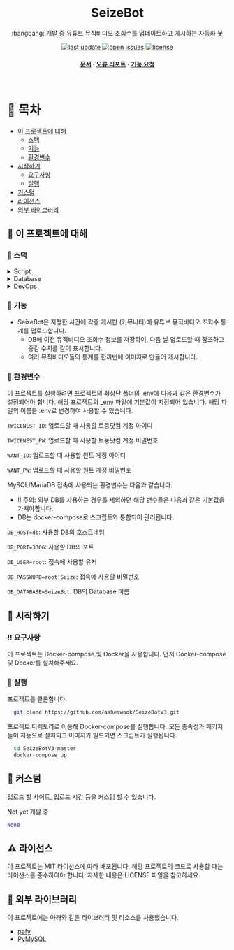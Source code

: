 <div align="center">

  <!--<img src="assets/logo.png" alt="logo" width="200" height="auto" />-->
  <h1>SeizeBot</h1>
  
  <p>
    :bangbang: 개발 중
    유튜브 뮤직비디오 조회수를 업데이트하고 게시하는 자동화 봇
  </p>

  
<!-- Badges -->
<p>
  <!--<a href="https://github.com/Louis3797/awesome-readme-template/graphs/contributors">
    <img src="https://img.shields.io/github/contributors/Louis3797/awesome-readme-template" alt="contributors" />
  </a>-->
  <a href="">
    <img src="https://img.shields.io/github/last-commit/Louis3797/awesome-readme-template" alt="last update" />
  </a>
  <!--<a href="https://github.com/Louis3797/awesome-readme-template/network/members">
    <img src="https://img.shields.io/github/forks/Louis3797/awesome-readme-template" alt="forks" />
  </a>-->
  <!--<a href="https://github.com/Louis3797/awesome-readme-template/stargazers">
    <img src="https://img.shields.io/github/stars/Louis3797/awesome-readme-template" alt="stars" />
  </a>-->
  <a href="https://github.com/asheswook/SeizeBotV3/issues/">
    <img src="https://img.shields.io/github/issues/asheswook/SeizeBotV3" alt="open issues" />
  </a>
  <a href="https://github.com/asheswook/SeizeBotV3/blob/master/LICENSE">
    <img src="https://img.shields.io/github/license/asheswook/SeizeBotV3" alt="license" />
  </a>
</p>
   
<h4>
    <!--<a href="https://github.com/Louis3797/awesome-readme-template/">View Demo</a>
  <span> · </span>-->
    <a href="https://github.com/asheswook/SeizeBotV3/blob/master/README.md">문서</a>
  <span> · </span>
    <a href="https://github.com/asheswook/SeizeBotV3/issues/">오류 리포트</a>
  <span> · </span>
    <a href="https://github.com/asheswook/SeizeBotV3/issues/">기능 요청</a>
  </h4>
</div>

<br />

<!-- Table of Contents -->
# :notebook_with_decorative_cover: 목차

- [이 프로젝트에 대해](#star2-이-프로젝트에-대해)
  * [스택](#space_invader-스택)
  * [기능](#dart-기능)
  * [환경변수](#key-환경변수)
- [시작하기](#toolbox-시작하기)
  * [요구사항](#bangbang-요구사항)
  * [실행](#running-실행)
- [커스텀](#eyes-커스텀)
- [라이선스](#warning-라이선스)
- [외부 라이브러리](#gem-외부-라이브러리)
  

<!-- About the Project -->
## :star2: 이 프로젝트에 대해

<!-- TechStack -->
### :space_invader: 스택

<details>
  <summary>Script</summary>
  <ul>
    <li><a href="https://www.python.org">Python</a></li>
    <li>HTML/CSS</li>
  </ul>
</details>

<details>
  <summary>Database</summary>
  <ul>
    <li><a href="https://www.typescriptlang.org/">MariaDB</a></li>
  </ul>
</details>

<details>
<summary>DevOps</summary>
  <ul>
    <li><a href="https://www.docker.com/">Docker</a></li>
  </ul>
</details>

<!-- Features -->
### :dart: 기능

- SeizeBot은 지정한 시간에 각종 게시판 (커뮤니티)에 유튜브 뮤직비디오 조회수 통계를 업로드합니다.
  - DB에 이전 뮤직비디오 조회수 정보를 저장하여, 다음 날 업로드할 때 참조하고 증감 수치를 같이 표시합니다.
  - 여러 뮤직비디오들의 통계를 한꺼번에 이미지로 만들어 게시합니다.

<!-- Env Variables -->
### :key: 환경변수

이 프로젝트를 실행하려면 프로젝트의 최상단 폴더의 .env에 다음과 같은 환경변수가 설정되어야 합니다.
해당 프로젝트의 [_env](_env) 파일에 기본값이 지정되어 있습니다. 해당 파일의 이름을 .env로 변경하여 사용할 수 있습니다.

`TWICENEST_ID`: 업로드할 때 사용할 트둥닷컴 계정 아이디

`TWICENEST_PW`: 업로드할 때 사용할 트둥닷컴 계정 비밀번호

`WANT_ID`: 업로드할 때 사용할 원트 계정 아이디

`WANT_PW`: 업로드할 때 사용할 원트 계정 비밀번호



MySQL/MariaDB 접속에 사용되는 환경변수는 다음과 같습니다.
 - :bangbang: 주의: 외부 DB를 사용하는 경우를 제외하면 해당 변수들은 다음과 같은 기본값을 가져야합니다.
 - DB는 docker-compose로 스크립트와 통합되어 관리됩니다.

`DB_HOST=db`: 사용할 DB의 호스트네임

`DB_PORT=3306`: 사용할 DB의 포트

`DB_USER=root`: 접속에 사용할 유저

`DB_PASSWORD=root!Seize`: 접속에 사용할 비밀번호

`DB_DATABASE=SeizeBot`: DB의 Database 이름


<!-- Getting Started -->
## 	:toolbox: 시작하기

<!-- Prerequisites -->
### :bangbang: 요구사항

이 프로젝트는 Docker-compose 및 Docker을 사용합니다.
먼저 Docker-compose 및 Docker를 설치해주세요.


<!-- Run -->
### :running: 실행

프로젝트를 클론합니다.

```bash
  git clone https://github.com/asheswook/SeizeBotV3.git
```

프로젝트 디렉토리로 이동해 Docker-compose를 실행합니다. 
모든 종속성과 패키지들이 자동으로 설치되고 이미지가 빌드되면 스크립트가 실행됩니다.

```bash
  cd SeizeBotV3-master
  docker-compose up
```

<!-- Usage -->
## :eyes: 커스텀
업로드 할 사이트, 업로드 시간 등을 커스텀 할 수 있습니다.

Not yet
개발 중

```python
None
```


<!-- License -->
## :warning: 라이선스

이 프로젝트는 MIT 라이선스에 따라 배포됩니다. 해당 프로젝트의 코드르 사용할 때는 라이선스를 준수하여야 합니다. 자세한 내용은 LICENSE 파일을 참고하세요.


<!-- Acknowledgments -->
## :gem: 외부 라이브러리

이 프로젝트에는 아래와 같은 라이브러리 및 리소스를 사용했습니다.

 - [pafy](https://github.com/mps-youtube/pafy)
 - [PyMySQL](https://github.com/PyMySQL/PyMySQL)
